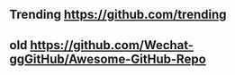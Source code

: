   
  ## Trending   https://github.com/trending
  

  ## old https://github.com/Wechat-ggGitHub/Awesome-GitHub-Repo
